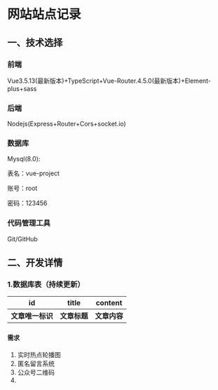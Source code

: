 # 网站站点记录

## 一、技术选择

### 前端

Vue3.5.13(最新版本)+TypeScript+Vue-Router.4.5.0(最新版本)+Element-plus+sass

### 后端

Nodejs(Express+Router+Cors+socket.io)

### 数据库

Mysql(8.0): 

表名：vue-project

账号：root

密码：123456

### 代码管理工具

Git/GitHub

## 二、开发详情

### 1.数据库表（持续更新）

|        id        |    title     |   content    |
| :--------------: | :----------: | :----------: |
| **文章唯一标识** | **文章标题** | **文章内容** |

### 

#### 需求

1. 实时热点轮播图
2. 匿名留言系统
3. 公众号二维码
4. 